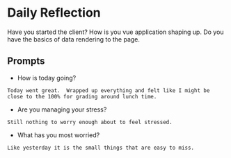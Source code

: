 # Daily Reflection
Have you started the client? How is you vue application shaping up. Do you have the basics of data rendering to the page.  

## Prompts
- How is today going?
```
Today went great.  Wrapped up everything and felt like I might be close to the 100% for grading around lunch time.
```
- Are you managing your stress?
```
Still nothing to worry enough about to feel stressed.
```
- What has you most worried?
```
Like yesterday it is the small things that are easy to miss.
```